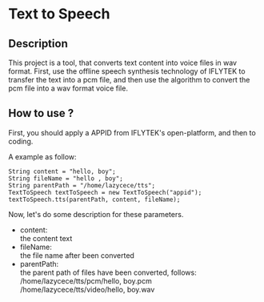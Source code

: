 # Text to Speech 


## Description

This project is a tool, that converts text content into voice files in wav format. First, use the offline speech synthesis technology of IFLYTEK to transfer the text into a pcm file, and then use the algorithm to convert the pcm file into a wav format voice file.


## How to use ?

First, you should apply a APPID from IFLYTEK's open-platform, and then to coding. 
 
A example as follow: 

```
String content = "hello, boy";
String fileName = "hello , boy";
String parentPath = "/home/lazycece/tts";
TextToSpeech textToSpeech = new TextToSpeech("appid");
textToSpeech.tts(parentPath, content, fileName);
```

Now, let's do some description for these parameters.

* content:  
the content text
* fileName:  
the file name after been converted
* parentPath:   
the parent path of files have been converted, follows:  
/home/lazycece/tts/pcm/hello, boy.pcm  
/home/lazycece/tts/video/hello, boy.wav




